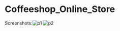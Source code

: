 # Coffeeshop_Online_Store
 
Screenshots:![p1](https://user-images.githubusercontent.com/97887231/166441673-0c2bd45e-be81-449e-89bf-f67a500df8cd.png)
![p2](https://user-images.githubusercontent.com/97887231/166441676-4f3d7ae9-c2ed-4a64-9f3b-66a88d4f072e.png)
